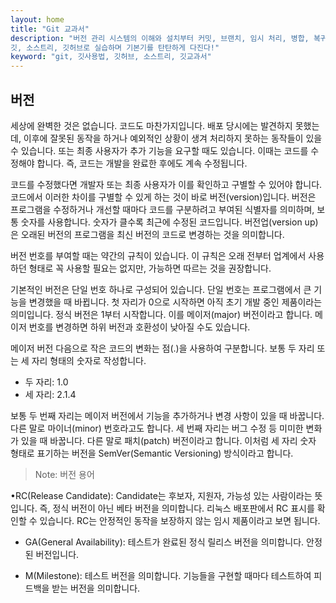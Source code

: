 ```yaml
---
layout: home
title: "Git 교과서"
description: "버전 관리 시스템의 이해와 설치부터 커밋, 브랜치, 임시 처리, 병합, 복귀, 서브모듈, 태그까지
깃, 소스트리, 깃허브로 실습하며 기본기를 탄탄하게 다진다!"
keyword: "git, 깃사용법, 깃허브, 소스트리, 깃교과서"
---
```

## 버전
세상에 완벽한 것은 없습니다. 코드도 마찬가지입니다. 배포 당시에는 발견하지 못했는데, 이후에 잘못된 동작을 하거나 예외적인 상황이 생겨 처리하지 못하는 동작들이 있을 수 있습니다. 또는 최종 사용자가 추가 기능을 요구할 때도 있습니다. 이때는 코드를 수정해야 합니다. 즉, 코드는 개발을 완료한 후에도 계속 수정됩니다.  

코드를 수정했다면 개발자 또는 최종 사용자가 이를 확인하고 구별할 수 있어야 합니다. 코드에서 이러한 차이를 구별할 수 있게 하는 것이 바로 버전(version)입니다. 버전은 프로그램을 수정하거나 개선할 때마다 코드를 구분하려고 부여된 식별자를 의미하며, 보통 숫자를 사용합니다. 숫자가 클수록 최근에 수정된 코드입니다. 버전업(version up)은 오래된 버전의 프로그램을 최신 버전의 코드로 변경하는 것을 의미합니다.  

버전 번호를 부여할 때는 약간의 규칙이 있습니다. 이 규칙은 오래 전부터 업계에서 사용하던 형태로 꼭 사용할 필요는 없지만, 가능하면 따르는 것을 권장합니다.  

기본적인 버전은 단일 번호 하나로 구성되어 있습니다. 단일 번호는 프로그램에서 큰 기능을 변경했을 때 바뀝니다. 첫 자리가 0으로 시작하면 아직 초기 개발 중인 제품이라는 의미입니다. 정식 버전은 1부터 시작합니다. 이를 메이저(major) 버전이라고 합니다. 메이저 번호를 변경하면 하위 버전과 호환성이 낮아질 수도 있습니다.  

메이저 버전 다음으로 작은 코드의 변화는 점(.)을 사용하여 구분합니다. 보통 두 자리 또는 세 자리 형태의 숫자로 작성합니다.  

* 두 자리: 1.0
* 세 자리: 2.1.4

보통 두 번째 자리는 메이저 버전에서 기능을 추가하거나 변경 사항이 있을 때 바꿉니다. 다른 말로 마이너(minor) 번호라고도 합니다. 세 번째 자리는 버그 수정 등 미미한 변화가 있을 때 바꿉니다. 다른 말로 패치(patch) 버전이라고 합니다. 이처럼 세 자리 숫자 형태로 표기하는 버전을 SemVer(Semantic Versioning) 방식이라고 합니다.  

>Note: 버전 용어  

•RC(Release Candidate): Candidate는 후보자, 지원자, 가능성 있는 사람이라는 뜻입니다. 즉, 정식 버전이 아닌 베타 버전을 의미합니다. 리눅스 배포판에서 RC 표시를 확인할 수 있습니다. RC는 안정적인 동작을 보장하지 않는 임시 제품이라고 보면 됩니다.  

* GA(General Availability): 테스트가 완료된 정식 릴리스 버전을 의미합니다. 안정된 버전입니다.

* M(Milestone): 테스트 버전을 의미합니다. 기능들을 구현할 때마다 테스트하여 피드백을 받는 버전을 의미합니다.  

<br><br>